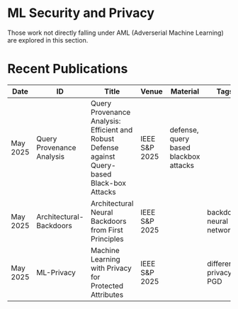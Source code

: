 # ML Security and Privacy
Those work not directly falling under AML (Adverserial Machine Learning) are explored in this section.

# Recent Publications
 Date | ID | Title | Venue | Material | Tags | Code | Summary | 
| --- | --- | --- | --- | --- | --- | --- | --- |
| May 2025 | Query Provenance Analysis | Query Provenance Analysis: Efficient and Robust Defense against Query-based Black-box Attacks | IEEE S&P 2025 | defense, query based blackbox attacks | | |
| May 2025 | Architectural-Backdoors | Architectural Neural Backdoors from First Principles | IEEE S&P 2025 | | backdoor, neural network | | |
| May 2025 | ML-Privacy | Machine Learning with Privacy for Protected Attributes | IEEE S&P 2025 | | differential privacy, PGD | | |
